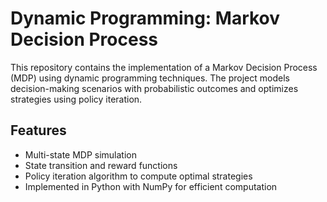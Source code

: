# Dynamic Programming: Markov Decision Process

This repository contains the implementation of a Markov Decision Process (MDP) using dynamic programming techniques. The project models decision-making scenarios with probabilistic outcomes and optimizes strategies using policy iteration.

## Features
- Multi-state MDP simulation
- State transition and reward functions
- Policy iteration algorithm to compute optimal strategies
- Implemented in Python with NumPy for efficient computation
